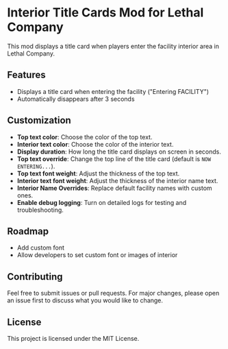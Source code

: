 # Interior Title Cards Mod for Lethal Company

This mod displays a title card when players enter the facility interior area in Lethal Company.

## Features

- Displays a title card when entering the facility ("Entering FACILITY")
- Automatically disappears after 3 seconds

## Customization

- **Top text color**: Choose the color of the top text.
- **Interior text color**: Choose the color of the interior text.
- **Display duration**: How long the title card displays on screen in seconds.
- **Top text override**: Change the top line of the title card (default is `NOW ENTERING...`).
- **Top text font weight**: Adjust the thickness of the top text.
- **Interior text font weight**: Adjust the thickness of the interior name text.
- **Interior Name Overrides**: Replace default facility names with custom ones.
- **Enable debug logging**: Turn on detailed logs for testing and troubleshooting.

## Roadmap

- Add custom font
- Allow developers to set custom font or images of interior

## Contributing

Feel free to submit issues or pull requests. For major changes, please open an issue first to discuss what you would like to change.

## License

This project is licensed under the MIT License.

